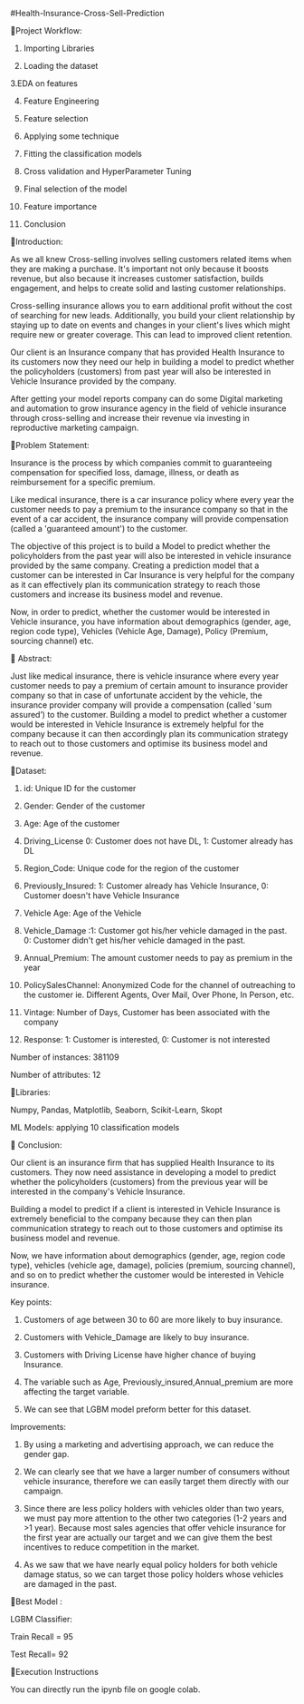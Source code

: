 #Health-Insurance-Cross-Sell-Prediction

📖Project Workflow:

1. Importing Libraries

2. Loading the dataset

3.EDA on features

4. Feature Engineering

5. Feature selection

7. Applying some technique

8. Fitting the classification models

9. Cross validation and HyperParameter Tuning

10. Final selection of the model

11. Feature importance

12. Conclusion

📖Introduction:

As we all knew Cross-selling involves selling customers related items when they are making a purchase. It's important not only because it boosts revenue, but also because it increases customer satisfaction, builds engagement, and helps to create solid and lasting customer relationships.

Cross-selling insurance allows you to earn additional profit without the cost of searching for new leads. Additionally, you build your client relationship by staying up to date on events and changes in your client's lives which might require new or greater coverage. This can lead to improved client retention.

Our client is an Insurance company that has provided Health Insurance to its customers now they need our help in building a model to predict whether the policyholders (customers) from past year will also be interested in Vehicle Insurance provided by the company.

After getting your model reports company can do some Digital marketing and automation to grow insurance agency in the field of vehicle insurance through cross-selling and increase their revenue via investing in reproductive marketing campaign.


📖Problem Statement:

Insurance is the process by which companies commit to guaranteeing compensation for specified loss, damage, illness, or death as reimbursement for a specific premium.

Like medical insurance, there is a car insurance policy where every year the customer needs to pay a premium to the insurance company so that in the event of a car accident, the insurance company will provide compensation (called a 'guaranteed amount') to the customer.

The objective of this project is to build a Model to predict whether the policyholders from the past year will also be interested in vehicle insurance provided by the same company. Creating a prediction model that a customer can be interested in Car Insurance is very helpful for the company as it can effectively plan its communication strategy to reach those customers and increase its business model and revenue.

Now, in order to predict, whether the customer would be interested in Vehicle insurance, you have information about demographics (gender, age, region code type), Vehicles (Vehicle Age, Damage), Policy (Premium, sourcing channel) etc.

📖 Abstract:

Just like medical insurance, there is vehicle insurance where every year customer needs to pay a premium of certain amount to insurance provider company so that in case of unfortunate accident by the vehicle, the insurance provider company will provide a compensation (called 'sum assured’) to the customer. Building a model to predict whether a customer would be interested in Vehicle Insurance is extremely helpful for the company because it can then accordingly plan its communication strategy to reach out to those customers and optimise its business model and revenue.


📖Dataset:

1. id: Unique ID for the customer

2. Gender: Gender of the customer

3. Age:  Age of the customer

4. Driving_License 0: Customer does not have DL, 1: Customer already has DL

5. Region_Code: Unique code for the region of the customer

6. Previously_Insured: 1: Customer already has Vehicle Insurance, 0: Customer doesn't have Vehicle Insurance

7. Vehicle Age:  Age of the Vehicle

8. Vehicle_Damage :1: Customer got his/her vehicle damaged in the past. 0: Customer didn't get his/her vehicle damaged in the past.

9. Annual_Premium: The amount customer needs to pay as premium in the year

10. PolicySalesChannel:  Anonymized Code for the channel of outreaching to the customer ie. Different Agents, Over Mail, Over Phone, In Person, etc.

11. Vintage: Number of Days, Customer has been associated with the company

12. Response:  1: Customer is interested, 0: Customer is not interested


Number of instances: 381109

Number of attributes: 12


📖Libraries:

Numpy, 
Pandas, 
Matplotlib, 
Seaborn, 
Scikit-Learn, 
Skopt


ML Models: applying 10 classification models






📖 Conclusion:

Our client is an insurance firm that has supplied Health Insurance to its customers. They now need assistance in developing a model to predict whether the policyholders (customers) from the previous year will be interested in the company's Vehicle Insurance.

Building a model to predict if a client is interested in Vehicle Insurance is extremely beneficial to the company because they can then plan communication strategy to reach out to those customers and optimise its business model and revenue.

Now, we have information about demographics (gender, age, region code type), vehicles (vehicle age, damage), policies (premium, sourcing channel), and so on to predict whether the customer would be interested in Vehicle insurance.


Key points:

1. Customers of age between 30 to 60 are more likely to buy insurance.

2. Customers with Vehicle_Damage are likely to buy insurance.

3. Customers with Driving License have higher chance of buying Insurance.

4. The variable such as Age, Previously_insured,Annual_premium are more affecting the target variable.

5. We can see that LGBM model preform better for this dataset.


Improvements:

1. By using a marketing and advertising approach, we can reduce the gender gap.

2. We can clearly see that we have a larger number of consumers without vehicle insurance, therefore we can easily target them directly with our campaign.

3. Since there are less policy holders with vehicles older than two years, we must pay more attention to the other two categories (1-2 years and >1 year). Because most sales agencies that offer vehicle insurance for the first year are actually our target and we can give them the best incentives to reduce competition in the market.

4. As we saw that we have nearly equal policy holders for both vehicle damage status, so we can target those policy holders whose vehicles are damaged in the past.



📖Best Model :

LGBM Classifier:

Train Recall = 95

Test Recall= 92



📖Execution Instructions

You can directly run the ipynb file on google colab.
